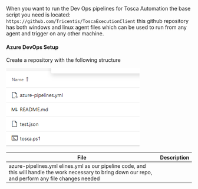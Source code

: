 
When you want to run the Dev Ops pipelines for Tosca Automation the base script you need is located: `https://github.com/Tricentis/ToscaExecutionClient` this github repository has both windows and linux agent files which can be used to run from any agent and trigger on any other machine.

#### Azure DevOps Setup

Create a repository with the following structure

![](./img/Pasted%20image%2020230216151221.png)

| File | Description |
|---|---|
| azure-pipelines.yml elines.yml as our pipeline code, and this will handle the work necessary to bring down our repo, and perform any file changes needed

